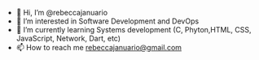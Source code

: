 - 👋 Hi, I’m @rebeccajanuario
- 👀 I’m interested in Software Development and DevOps
- 🌱 I’m currently learning  Systems development (C, Phyton,HTML, CSS, JavaScript, Network, Dart, etc)
- 📫 How to reach me rebeccajanuario@gmail.com 

<!---
rebeccajanuario/rebeccajanuario is a ✨ special ✨ repository because its `README.md` (this file) appears on your GitHub profile.
You can click the Preview link to take a look at your changes.
--->
